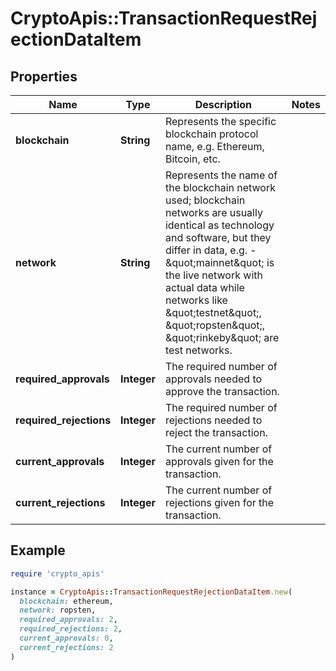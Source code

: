 # CryptoApis::TransactionRequestRejectionDataItem

## Properties

| Name | Type | Description | Notes |
| ---- | ---- | ----------- | ----- |
| **blockchain** | **String** | Represents the specific blockchain protocol name, e.g. Ethereum, Bitcoin, etc. |  |
| **network** | **String** | Represents the name of the blockchain network used; blockchain networks are usually identical as technology and software, but they differ in data, e.g. - \&quot;mainnet\&quot; is the live network with actual data while networks like \&quot;testnet\&quot;, \&quot;ropsten\&quot;, \&quot;rinkeby\&quot; are test networks. |  |
| **required_approvals** | **Integer** | The required number of approvals needed to approve the transaction. |  |
| **required_rejections** | **Integer** | The required number of rejections needed to reject the transaction. |  |
| **current_approvals** | **Integer** | The current number of approvals given for the transaction. |  |
| **current_rejections** | **Integer** | The current number of rejections given for the transaction. |  |

## Example

```ruby
require 'crypto_apis'

instance = CryptoApis::TransactionRequestRejectionDataItem.new(
  blockchain: ethereum,
  network: ropsten,
  required_approvals: 2,
  required_rejections: 2,
  current_approvals: 0,
  current_rejections: 2
)
```

